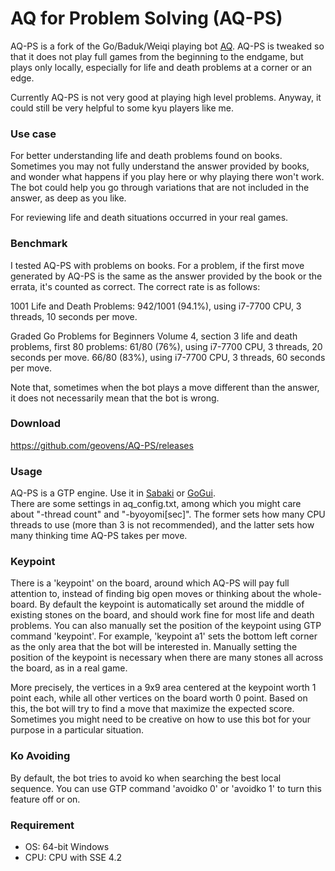 # AQ for Problem Solving (AQ-PS)
AQ-PS is a fork of the Go/Baduk/Weiqi playing bot [AQ](https://github.com/ymgaq/AQ). AQ-PS is tweaked so that it does not play full games from the beginning to the endgame, but plays only locally, especially for life and death problems at a corner or an edge.  

Currently AQ-PS is not very good at playing high level problems. Anyway, it could still be very helpful to some kyu players like me.  

### Use case
For better understanding life and death problems found on books. Sometimes you may not fully understand the answer provided by books, and wonder what happens if you play here or why playing there won't work. The bot could help you go through variations that are not included in the answer, as deep as you like.  

For reviewing life and death situations occurred in your real games.

### Benchmark
I tested AQ-PS with problems on books. For a problem, if the first move generated by AQ-PS is the same as the answer provided by the book or the errata, it's counted as correct. The correct rate is as follows:

1001 Life and Death Problems:
	942/1001 (94.1%), using i7-7700 CPU, 3 threads, 10 seconds per move. 
	
Graded Go Problems for Beginners Volume 4, section 3 life and death problems, first 80 problems: 
	61/80 (76%), using i7-7700 CPU, 3 threads, 20 seconds per move. 
	66/80 (83%), using i7-7700 CPU, 3 threads, 60 seconds per move. 

Note that, sometimes when the bot plays a move different than the answer, it does not necessarily mean that the bot is wrong. 

### Download

https://github.com/geovens/AQ-PS/releases

### Usage

AQ-PS is a GTP engine. Use it in [Sabaki](http://sabaki.yichuanshen.de/) or [GoGui](https://sourceforge.net/projects/gogui/).  
There are some settings in aq_config.txt, among which you might care about "-thread count" and "-byoyomi[sec]". The former sets how many CPU threads to use (more than 3 is not recommended), and the latter sets how many thinking time AQ-PS takes per move.

### Keypoint
There is a 'keypoint' on the board, around which AQ-PS will pay full attention to, instead of finding big open moves or thinking about the whole-board. By default the keypoint is automatically set around the middle of existing stones on the board, and should work fine for most life and death problems. You can also manually set the position of the keypoint using GTP command 'keypoint'. For example, 'keypoint a1' sets the bottom left corner as the only area that the bot will be interested in. Manually setting the position of the keypoint is necessary when there are many stones all across the board, as in a real game.

More precisely, the vertices in a 9x9 area centered at the keypoint worth 1 point each, while all other vertices on the board worth 0 point. Based on this, the bot will try to find a move that maximize the expected score. Sometimes you might need to be creative on how to use this bot for your purpose in a particular situation.

### Ko Avoiding

By default, the bot tries to avoid ko when searching the best local sequence. You can use GTP command 'avoidko 0' or 'avoidko 1' to turn this feature off or on.

### Requirement
- OS: 64-bit Windows  
- CPU: CPU with SSE 4.2 


